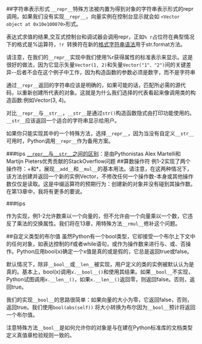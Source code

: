 ##字符串表示形式
`__repr__`特殊方法被内置为得到对象的字符串表示形式的repr调用。如果我们没有实现`__repr__`，向量实例在控制台显示就会如 `<Vector object at 0x10e100070>`形式。

表达式求值的结果,交互式控制台和调试器会调用repr，正如`% r`占位符在典型情况下的格式是%运算符，`!r `转换符在新的[格式字符串语法](https://docs.python.org/3/library/string.html#format-string-syntax)用于str.format方法。

请注意，在我们的`__repr__`实现中我们使用%r获得属性的标准表示来显示。这是很好的做法，因为它显示矢量`Vector(1, 2)`和矢量`Vector("1"、"2")`间的关键差异--后者不会在这个例子中工作，因为构造函数的参数必须是数字，而不是字符串

通过`__repr__`返回的字符串应该是明确的，如果可能的话，匹配所必需的源代码，以重新创建所代表的对象。这就是为什么我们选择的代表看起来像调用类的构造函数:例如Vector(3, 4)。


对比`__repr__`与`__str__`，`__str__`是通过`str()`构造函数隐式由打印功能使用的。`__str__`应该返回一个适合的字符串显示给用户。

如果你只能实现其中的一个特殊方法，选择`__repr__`，因为当没有自定义`__str__`可用时，Python调用`__repr__`作为备用方案。

###tips 
[`__repr__`与`__str__`之间的区别](http://stackoverflow.com/questions/1436703/difference-between-str-and-repr-in-python)：是由Pythonistas Alex Martelli和Martijn Pieters优秀贡献的StackOverflow问题
##算数操作符
例1-2实现了两个操作符：+和*，展现`__add__`和`__mul__`的基本用法。请注意，在这两种情况下，该方法创建并返回一个新的实例Vector，不修改任何一个操作数-本身或其他操作数仅仅是读取。这是中缀运算符的预期行为：创建新的对象并没有碰到其操作数。在第13章中，我将有更多的要说。

###tips

作为实现，例1-2允许数乘以一个向量的，但不允许由一个向量乘以一个数，它违反了乘法的交换属性。我们将在13章，用特殊方法`__rmul__`修补这个问题。

##自定义类型的布尔值
虽然Python有一个bool类型，它却接受一个布尔上下文中的任何对象，如表达控制的if或者while语句，或作为操作数来进行与、或、否操作。Python应用bool(x)确定一个x值是真的或是假的，它总是返回true或false。

默认情况下，除非`__bool__`或`__len__`被实现，用户定义的类的实例被默认认为是真的。基本上，bool(x)调用`x.__bool__()`和使用其结果。如果`__bool__`不实现，Python试图调用`x.__len__()`，如果`x.__len__()`返回零，则返回false。否则，返回true。

我们的实现`__bool__`的思路很简单：如果向量的大小为零，它返回false，否则，返回true。我们使用`bool(abs(self))` 将大小转换为布尔因为`__bool__`预计将返回一个布尔值。

注意特殊方法`__bool__`是如何允许你的对象是与在建在Python标准库的文档类型定义真值章检验规则一致的。

